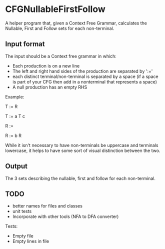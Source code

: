 # CFGNullableFirstFollow

A helper program that, given a Context Free Grammar, calculates the Nullable, First and Follow sets for each non-terminal.

## Input format

The input should be a Context free grammar in which:

* Each production is on a new line
* The left and right hand sides of the production are separated by ':='
* each distinct terminal/non-terminal is separated by a space (if a space is part of your CFG then add in a nonterminal that represents a space)
* A null production has an empty RHS

Example:

T := R

T := a T c

R :=

R := b R

While it isn't necessary to have non-terminals be uppercase and terminals lowercase, it helps to have some sort of visual distinction between the two.

## Output

The 3 sets describing the nullable, first and follow for each non-terminal.

## TODO

* better names for files and classes
* unit tests
* Incorporate with other tools (NFA to DFA converter)

Tests:

* Empty file
* Empty lines in file
